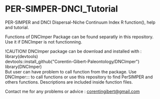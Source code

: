 # PER-SIMPER-DNCI_Tutorial
PER-SIMPER and DNCI Dispersal-Niche Continuum Index R function(), help and tutorial.

Functions of DNCImper Package can be found separatly in this repository. Use it if DNCImper is not functionning.

!CAUTION! DNCImper package can be download and installed with : <br/>
library(devtools)<br/>
devtools::install_github("Corentin-Gibert-Paleontology/DNCImper")<br/>
library(DNCImper)<br/>
But user can have problem to call function from the package. Use DNCImper::: to call functions or use this repository to find PerSIMPER and others functions.
Descriptions are included inside function files.

Contact me for any problems or advice : corentingibert@gmail.com


